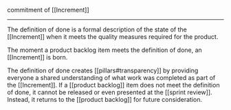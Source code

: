 commitment of [[Increment]]
 
 ---
 
 The definition of done is a formal description of the state of the [[Increment]] when it meets the quality measures required for the product.

The moment a product backlog item meets the definition of done, an [[Increment]] is born.

The definition of done creates [[pillars#transparency]] by providing everyone a shared understanding of what work was completed as part of the [[Increment]].
If a [[product backlog]] item does not meet the definition of done, it cannot be released or even presented at the [[sprint review]]. Instead, it returns to the [[product backlog]] for future consideration.
